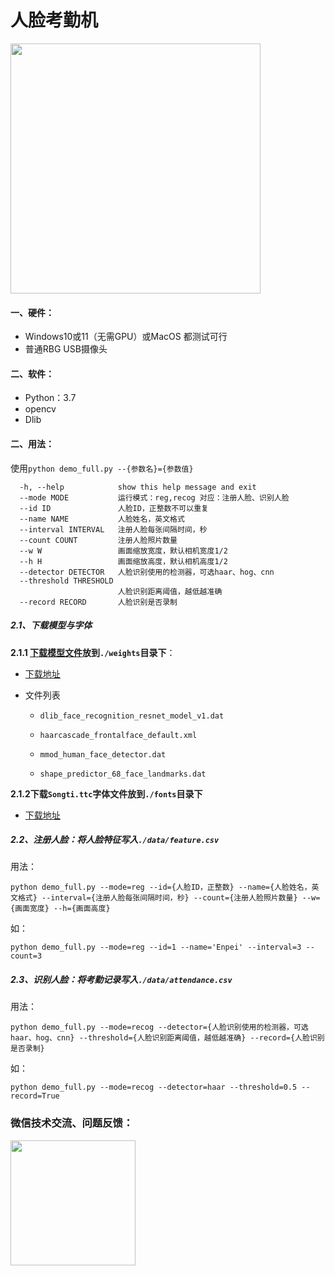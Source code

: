 # 人脸考勤机

<img src="https://enpei-md.oss-cn-hangzhou.aliyuncs.com/img20220220094051.png?x-oss-process=style/wp" style="width:400px;" />



#### 一、硬件：

* Windows10或11（无需GPU）或MacOS 都测试可行
* 普通RBG USB摄像头

#### 二、软件：

* Python：3.7
* opencv 
* Dlib

#### 二、用法：

使用`python demo_full.py --{参数名}={参数值}`

```
  -h, --help            show this help message and exit
  --mode MODE           运行模式：reg,recog 对应：注册人脸、识别人脸
  --id ID               人脸ID，正整数不可以重复
  --name NAME           人脸姓名，英文格式
  --interval INTERVAL   注册人脸每张间隔时间，秒
  --count COUNT         注册人脸照片数量
  --w W                 画面缩放宽度，默认相机宽度1/2
  --h H                 画面缩放高度，默认相机高度1/2
  --detector DETECTOR   人脸识别使用的检测器，可选haar、hog、cnn
  --threshold THRESHOLD
                        人脸识别距离阈值，越低越准确
  --record RECORD       人脸识别是否录制
```



##### 2.1、下载模型与字体

**2.1.1 [下载模型文件](https://github.com/enpeizhao/CVprojects/releases/tag/Models)放到`./weights`目录下**：

* [下载地址](https://github.com/enpeizhao/CVprojects/releases/tag/Models)

* 文件列表

  * `dlib_face_recognition_resnet_model_v1.dat`

  * `haarcascade_frontalface_default.xml`

  * `mmod_human_face_detector.dat`

  * `shape_predictor_68_face_landmarks.dat`

**2.1.2下载`Songti.ttc`字体文件放到`./fonts`目录下**

* [下载地址](https://github.com/enpeizhao/CVprojects/releases/tag/font)

##### 2.2、注册人脸：将人脸特征写入`./data/feature.csv`

用法：

`python demo_full.py --mode=reg --id={人脸ID，正整数} --name={人脸姓名，英文格式} --interval={注册人脸每张间隔时间，秒} --count={注册人脸照片数量} --w={画面宽度} --h={画面高度} `

如：

`python demo_full.py --mode=reg --id=1 --name='Enpei' --interval=3 --count=3`



##### 2.3、识别人脸：将考勤记录写入`./data/attendance.csv`

用法：

`python demo_full.py --mode=recog --detector={人脸识别使用的检测器，可选haar、hog、cnn} --threshold={人脸识别距离阈值，越低越准确} --record={人脸识别是否录制}`

如：

`python demo_full.py --mode=recog --detector=haar --threshold=0.5 --record=True`



### 微信技术交流、问题反馈：

<img src="https://enpei-md.oss-cn-hangzhou.aliyuncs.com/imgIMG_5862.JPG?x-oss-process=style/wp" style="width:200px;" />

